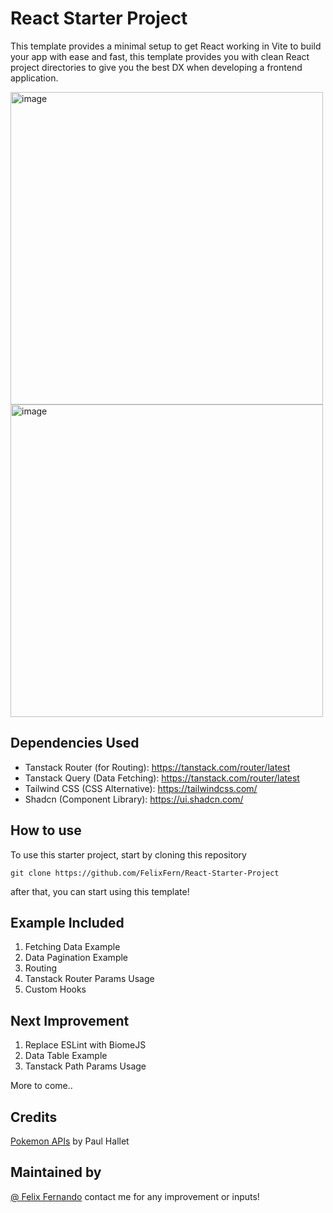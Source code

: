 # React Starter Project

This template provides a minimal setup to get React working in Vite to build your app with ease and fast, this template provides you with clean React project directories to give you the best DX when developing a frontend application.

<div style={{display: "flex"; column-gap:"1rem", justify-content: "center", margin-top: "1rem"}}>
  <img width="500" alt="image" src="https://github.com/FelixFern/React-Starter-Project/assets/28957554/ffc1a46a-cbcd-4083-81a1-a69ced8758d9">
  <img width="500" alt="image" src="https://github.com/FelixFern/React-Starter-Project/assets/28957554/ac4876e5-0b9f-4190-af42-7573924c104a">
</div>


## Dependencies Used
- Tanstack Router (for Routing): https://tanstack.com/router/latest
- Tanstack Query (Data Fetching): https://tanstack.com/router/latest
- Tailwind CSS (CSS Alternative): https://tailwindcss.com/
- Shadcn (Component Library): https://ui.shadcn.com/


## How to use
To use this starter project, start by cloning this repository 
```
git clone https://github.com/FelixFern/React-Starter-Project
```
after that, you can start using this template!

## Example Included
1. Fetching Data Example
2. Data Pagination Example
3. Routing
4. Tanstack Router Params Usage
5. Custom Hooks

## Next Improvement
1. Replace ESLint with BiomeJS
2. Data Table Example
3. Tanstack Path Params Usage

More to come..

## Credits
[Pokemon APIs](https://pokeapi.co/) by Paul Hallet

## Maintained by 
[@ Felix Fernando](https://github.com/FelixFern) contact me for any improvement or inputs!
